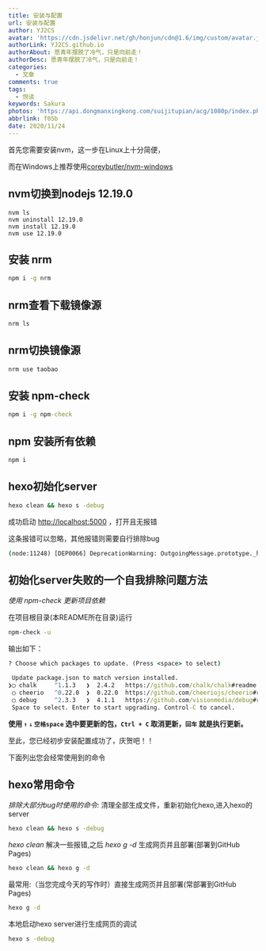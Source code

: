 ```yaml
---
title: 安装与配置
url: 安装与配置
author: YJ2CS
avatar: 'https://cdn.jsdelivr.net/gh/honjun/cdn@1.6/img/custom/avatar.jpg'
authorLink: YJ2CS.github.io
authorAbout: 愿青年摆脱了冷气，只是向前走！
authorDesc: 愿青年摆脱了冷气，只是向前走！
categories:
  - 文章
comments: true
tags:
  - 悦读
keywords: Sakura
photos: 'https://api.dongmanxingkong.com/suijitupian/acg/1080p/index.php'
abbrlink: f05b
date: 2020/11/24
---
```


首先您需要安装nvm，这一步在Linux上十分简便，

而在Windows上推荐使用[coreybutler/nvm-windows](https://github.com/coreybutler/nvm-windows)
## nvm切换到nodejs 12.19.0
```shell
nvm ls
nvm uninstall 12.19.0
nvm install 12.19.0
nvm use 12.19.0
```

## 安装 nrm

```cmd
npm i -g nrm
```

## nrm查看下载镜像源

```cmd
nrm ls
```

## nrm切换镜像源

```cmd
nrm use taobao
```

## 安装 npm-check

```cmd
npm i -g npm-check
```

## npm 安装所有依赖

```cmd
npm i
```

## hexo初始化server

```cmd
hexo clean && hexo s -debug
```

成功启动 <http://localhost:5000> ，打开且无报错

这条报错可以忽略，其他报错则需要自行排除bug

```cmd
(node:11248) [DEP0066] DeprecationWarning: OutgoingMessage.prototype._headers is deprecated
```
## 初始化server失败的一个自我排除问题方法
*使用 npm-check 更新项目依赖*

在项目根目录(本README所在目录)运行

```cmd
npm-check -u
```


输出如下：

```cmd
? Choose which packages to update. (Press <space> to select)

 Update package.json to match version installed.
❯◯ chalk     ^1.1.3   ❯  2.4.2   https://github.com/chalk/chalk#readme
 ◯ cheerio   ^0.22.0  ❯  0.22.0  https://github.com/cheeriojs/cheerio#readme
 ◯ debug     ^2.3.3   ❯  4.1.1   https://github.com/visionmedia/debug#readme
 Space to select. Enter to start upgrading. Control-C to cancel.

```

**使用 `↑` `↓` `空格space` 选中要更新的包，`Ctrl + C` 取消更新，`回车` 就是执行更新。**

至此，您已经初步安装配置成功了，庆贺吧！！

下面列出您会经常使用到的命令

## hexo常用命令
*排除大部分bug时使用的命令:* 清理全部生成文件，重新初始化hexo,进入hexo的server

```cmd
hexo clean && hexo s -debug
```

*hexo clean* 解决一些报错,之后 *hexo g -d* 生成网页并且部署(部署到GitHub Pages)

```cmd
hexo clean && hexo g -d
```

最常用:（当您完成今天的写作时）直接生成网页并且部署(常部署到GitHub Pages)

```cmd
hexo g -d
```

本地启动hexo server进行生成网页的调试

```cmd
hexo s -debug
```
